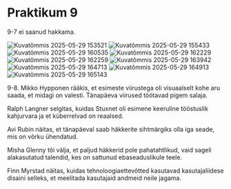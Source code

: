 # Praktikum 9

9-7 ei saanud hakkama.

![Kuvatõmmis 2025-05-29 153521](https://github.com/user-attachments/assets/2518a309-069e-4e19-9bd6-779163da6f29)
![Kuvatõmmis 2025-05-29 155433](https://github.com/user-attachments/assets/95c5a712-2a24-42ef-9ed1-d8f9f56d39dd)
![Kuvatõmmis 2025-05-29 160535](https://github.com/user-attachments/assets/a909fb5e-c327-41d9-97d6-ed7ba05e88e4)
![Kuvatõmmis 2025-05-29 162229](https://github.com/user-attachments/assets/f265a740-3c12-4906-8600-38cf50120dd7)
![Kuvatõmmis 2025-05-29 162259](https://github.com/user-attachments/assets/b849cdcf-3598-4680-a348-9acd510d9635)
![Kuvatõmmis 2025-05-29 163942](https://github.com/user-attachments/assets/95db4618-af4f-4b57-a45a-27d01981bdaf)
![Kuvatõmmis 2025-05-29 164713](https://github.com/user-attachments/assets/13878ad4-43ce-481a-843b-5f32db4866cd)
![Kuvatõmmis 2025-05-29 164913](https://github.com/user-attachments/assets/7d60e50a-4c0c-4af9-9b33-cf2b939b1c68)
![Kuvatõmmis 2025-05-29 165143](https://github.com/user-attachments/assets/68ce36a9-ed2a-4761-976d-d00223a0dec9)


9-8.
Mikko Hypponen rääkis, et esimeste viirustega oli visuaalselt kohe aru saada, et midagi on valesti. Tänapäeva viirused töötavad pigem salaja.

Ralph Langner selgitas, kuidas Stuxnet oli esimene keeruline tööstuslik kahjurvara ja et küberrelvad on reaalsed.

Avi Rubin näitas, et tänapäeval saab häkkerite sihtmärgiks olla iga seade, mis on võrku ühendatud.

Misha Glenny tõi välja, et paljud häkkerid pole pahatahtlikud, vaid sageli alakasutatud talendid, kes on sattunud ebaseaduslikule teele.

Finn Myrstad näitas, kuidas tehnoloogiaettevõtted kasutavad kasutajaliidese disaini selleks, et meelitada kasutajaid andmeid neile jagama.
